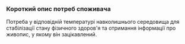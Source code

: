 ### Короткий опис потреб споживача
Потреба у відповідній температурі навколишнього середовища для стабілізації стану фізичного здоров'я та отримання інформації про живопис, у якому він зацікавлений.
